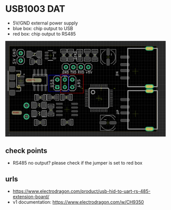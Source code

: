 
# USB1003 DAT

- 5V/GND external power supply
- blue box: chip output to USB
- red  box: chip output to RS485



![](02-02-17-10-04-2023.png)


## check points

- RS485 no output? please check if the jumper is set to red box



## urls 

- https://www.electrodragon.com/product/usb-hid-to-uart-rs-485-extension-board/
- v1 documentation: https://www.electrodragon.com/w/CH9350


